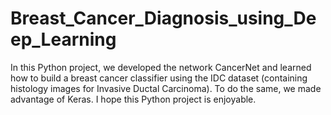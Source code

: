 # Breast_Cancer_Diagnosis_using_Deep_Learning
In this Python project, we developed the network CancerNet and learned how to build a breast cancer classifier using the IDC dataset (containing histology images for Invasive Ductal Carcinoma). To do the same, we made advantage of Keras. I hope this Python project is enjoyable.

